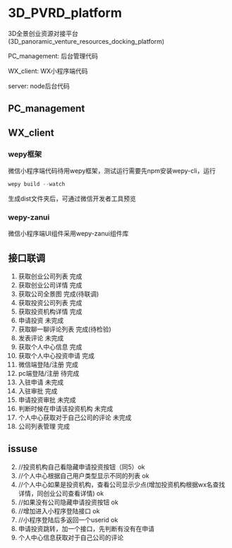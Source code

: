 # 3D_PVRD_platform

3D全景创业资源对接平台(3D_panoramic_venture_resources_docking_platform)

PC_management: 后台管理代码

WX_client: WX小程序端代码

server: node后台代码

## PC_management

## WX_client

### wepy框架

微信小程序端代码待用wepy框架，测试运行需要先npm安装wepy-cli，运行

``` js
wepy build --watch
```

生成dist文件夹后，可通过微信开发者工具预览

### wepy-zanui

微信小程序端UI组件采用wepy-zanui组件库

## 接口联调

1. 获取创业公司列表  完成
2. 获取创业公司详情  完成
3. 获取公司全景图  完成(待联调)
4. 获取投资公司列表  完成
5. 获取投资机构详情  完成
6. 申请投资  未完成
7. 获取聊一聊评论列表  完成(待检验)
8. 发表评论  未完成
9. 获取个人中心信息  完成
10. 获取个人中心投资申请  完成
11. 微信端登陆/注册  完成
12. pc端登陆/注册  待完成
13. 入驻申请  未完成
14. 入驻审批  完成
15. 申请投资审批  未完成
16. 判断时候在申请该投资机构  未完成
17. 个人中心获取对于自己公司的评论  未完成
18. 公司列表管理  完成

## issuse

2. //投资机构自己看隐藏申请投资按钮（同5）ok
3. //个人中心根据自己用户类型显示不同的列表 ok
4. //个人中心如果是投资机构，查看公司显示少点(增加投资机构根据wx名查找详情，同创业公司查看详情) ok
5. //如果没有公司隐藏申请投资按钮 ok
6. //增加进入小程序登陆接口 ok
7. //小程序登陆后多返回一个userid  ok
8. 申请投资跳转，加一个接口，先判断有没有在申请
9. 个人中心信息获取对于自己公司的评论
